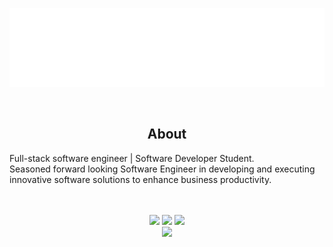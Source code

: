 <p align="center">
<img src="header.svg" />
</p>
<br/>
<div align="center">
<h2> About </h2>
  <p align="start">
  Full-stack software engineer | Software Developer Student. </br>
  Seasoned forward looking Software Engineer in developing and executing innovative software solutions to enhance business productivity. 
  </p>
 
   <br />
  <br/>
 <td>
<tr><img height="180em" src="https://github-readme-stats.vercel.app/api?username=Milla2000&show_icons=true&theme=github_dark&include_all_commits=true&count_private=true"/></tr>
<tr><img height="180em" src="https://github-readme-stats.vercel.app/api/top-langs/?username=Milla2000&layout=compact&langs_count=7&theme=github_dark"/></tr>
 <tr><img src="https://github-readme-streak-stats.herokuapp.com/?user=Milla2000&show_icons=true&locale=en&layout=compact&theme=tokyonight"/></tr>
<td>
<br/>
<a href="https://www.linkedin.com/in/miller-jesso-54a72121a/" target="_blank"><img src="https://img.shields.io/badge/-LinkedIn-00008b?style=for-the-badge&logo=linkedin&logoColor=white" target="_blank"></a> 

<!-- ![Snake animation](https://github.com/Milla2000/Milla2000/blob/output/github-contribution-grid-snake.svg)                                     -->
